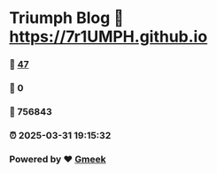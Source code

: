 # Triumph Blog :link: https://7r1UMPH.github.io 
### :page_facing_up: [47](https://7r1UMPH.github.io/tag.html) 
### :speech_balloon: 0 
### :hibiscus: 756843 
### :alarm_clock: 2025-03-31 19:15:32 
### Powered by :heart: [Gmeek](https://github.com/Meekdai/Gmeek)
